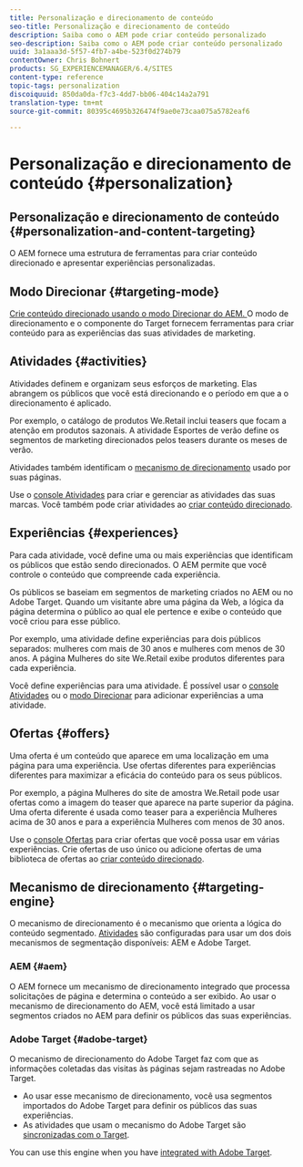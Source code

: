 ```yaml
---
title: Personalização e direcionamento de conteúdo
seo-title: Personalização e direcionamento de conteúdo
description: Saiba como o AEM pode criar conteúdo personalizado
seo-description: Saiba como o AEM pode criar conteúdo personalizado
uuid: 3a1aaa3d-5f57-4fb7-a4be-523f0d274b79
contentOwner: Chris Bohnert
products: SG_EXPERIENCEMANAGER/6.4/SITES
content-type: reference
topic-tags: personalization
discoiquuid: 850da0da-f7c3-4dd7-bb06-404c14a2a791
translation-type: tm+mt
source-git-commit: 80395c4695b326474f9ae0e73caa075a5782eaf6

---
```



# Personalização e direcionamento de conteúdo {#personalization}

## Personalização e direcionamento de conteúdo {#personalization-and-content-targeting}

O AEM fornece uma estrutura de ferramentas para criar conteúdo direcionado e apresentar experiências personalizadas.

## Modo Direcionar {#targeting-mode}

[Crie conteúdo direcionado usando o modo Direcionar do AEM. ](/help/sites-authoring/content-targeting-touch.md) O modo de direcionamento e o componente do Target fornecem ferramentas para criar conteúdo para as experiências das suas atividades de marketing.

## Atividades {#activities}

Atividades definem e organizam seus esforços de marketing. Elas abrangem os públicos que você está direcionando e o período em que a o direcionamento é aplicado.

Por exemplo, o catálogo de produtos We.Retail inclui teasers que focam a atenção em produtos sazonais. A atividade Esportes de verão define os segmentos de marketing direcionados pelos teasers durante os meses de verão.

Atividades também identificam o [mecanismo de direcionamento](/help/sites-authoring/personalization.md#targeting-engine) usado por suas páginas.

Use o [console Atividades](/help/sites-authoring/activitylib.md) para criar e gerenciar as atividades das suas marcas. Você também pode criar atividades ao [criar conteúdo direcionado](/help/sites-authoring/content-targeting-touch.md).

## Experiências {#experiences}

Para cada atividade, você define uma ou mais experiências que identificam os públicos que estão sendo direcionados. O AEM permite que você controle o conteúdo que compreende cada experiência.

Os públicos se baseiam em segmentos de marketing criados no AEM ou no Adobe Target. Quando um visitante abre uma página da Web, a lógica da página determina o público ao qual ele pertence e exibe o conteúdo que você criou para esse público.

Por exemplo, uma atividade define experiências para dois públicos separados: mulheres com mais de 30 anos e mulheres com menos de 30 anos. A página Mulheres do site We.Retail exibe produtos diferentes para cada experiência.

Você define experiências para uma atividade. É possível usar o [console Atividades](/help/sites-authoring/activitylib.md#adding-editing-an-activity-using-the-activities-console) ou o [modo Direcionar](/help/sites-authoring/content-targeting-touch.md#adding-and-removing-experiences-using-targeting-mode) para adicionar experiências a uma atividade.

## Ofertas {#offers}

Uma oferta é um conteúdo que aparece em uma localização em uma página para uma experiência. Use ofertas diferentes para experiências diferentes para maximizar a eficácia do conteúdo para os seus públicos.

Por exemplo, a página Mulheres do site de amostra We.Retail pode usar ofertas como a imagem do teaser que aparece na parte superior da página. Uma oferta diferente é usada como teaser para a experiência Mulheres acima de 30 anos e para a experiência Mulheres com menos de 30 anos.

Use o [console Ofertas](/help/sites-authoring/offerlib.md) para criar ofertas que você possa usar em várias experiências. Crie ofertas de uso único ou adicione ofertas de uma biblioteca de ofertas ao [criar conteúdo direcionado](/help/sites-authoring/content-targeting-touch.md).

## Mecanismo de direcionamento {#targeting-engine}

O mecanismo de direcionamento é o mecanismo que orienta a lógica do conteúdo segmentado. [Atividades](/help/sites-authoring/activitylib.md) são configuradas para usar um dos dois mecanismos de segmentação disponíveis: AEM e Adobe Target.

### AEM {#aem}

O AEM fornece um mecanismo de direcionamento integrado que processa solicitações de página e determina o conteúdo a ser exibido. Ao usar o mecanismo de direcionamento do AEM, você está limitado a usar segmentos criados no AEM para definir os públicos das suas experiências.

### Adobe Target {#adobe-target}

O mecanismo de direcionamento do Adobe Target faz com que as informações coletadas das visitas às páginas sejam rastreadas no Adobe Target.

* Ao usar esse mecanismo de direcionamento, você usa segmentos importados do Adobe Target para definir os públicos das suas experiências.
* As atividades que usam o mecanismo do Adobe Target são [sincronizadas com o Target](/help/sites-authoring/activitylib.md#synchronizing-activities-with-adobe-target).

You can use this engine when you have [integrated with Adobe Target](/help/sites-administering/opt-in.md).
